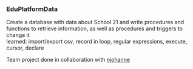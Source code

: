 ### EduPlatformData

Create a database with data about School 21 and write procedures and functions to retrieve information, as well as procedures and triggers to change it  
learned: import/export csv, record in loop, regular expressions, execute, cursor, declare

Team project done in collaboration with [njohanne](https://github.com/njohanne)
